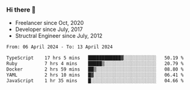 ### Hi there 👋

- Freelancer since Oct, 2020
- Developer since July, 2017
- Structral Engineer since July, 2012

<!--START_SECTION:waka-->

```txt
From: 06 April 2024 - To: 13 April 2024

TypeScript    17 hrs 5 mins   ████████████▓░░░░░░░░░░░░   50.19 %
Ruby          7 hrs 4 mins    █████▒░░░░░░░░░░░░░░░░░░░   20.79 %
Docker        2 hrs 59 mins   ██▒░░░░░░░░░░░░░░░░░░░░░░   08.80 %
YAML          2 hrs 10 mins   █▓░░░░░░░░░░░░░░░░░░░░░░░   06.41 %
JavaScript    1 hr 35 mins    █░░░░░░░░░░░░░░░░░░░░░░░░   04.66 %
```

<!--END_SECTION:waka-->
